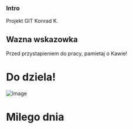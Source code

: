 ### Intro

Projekt GIT Konrad K.

## Wazna wskazowka

Przed przystapieniem do pracy, pamietaj o Kawie!


# Do dziela!

![Image](https://i.ibb.co/g6SJZKz/pngegg.png)

#        Milego dnia
